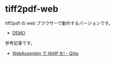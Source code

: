# tiff2pdf-web

tiff2pdf の web ブラウザーで動作するバージョンです。

- [DEMO](tiff2pdf.html)

参考記事です。

- [WebAssembly で libtiff を! - Qiita](https://qiita.com/kenjiuno/items/cdfa04d8148e9f2e2d1d)
